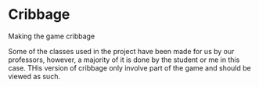 # Cribbage
Making the game cribbage

Some of the classes used in the project have been made for us by our professors, however, a majority of it is done by the student or me in this case.
THis version of cribbage only involve part of the game and should be viewed as such.
